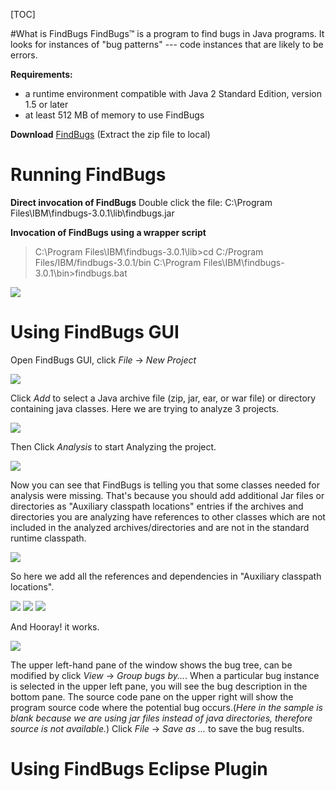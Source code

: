 [TOC]

#What is FindBugs
FindBugs™ is a program to find bugs in Java programs. It looks for instances of "bug patterns" --- code instances that are likely to be errors.

**Requirements:**
- a runtime environment compatible with Java 2 Standard Edition, version 1.5 or later
- at least 512 MB of memory to use FindBugs

**Download** [FindBugs](http://findbugs.sourceforge.net/downloads.html) (Extract the zip file to local)

# Running FindBugs
**Direct invocation of FindBugs**
Double click the file: C:\Program Files\IBM\findbugs-3.0.1\lib\findbugs.jar

**Invocation of FindBugs using a wrapper script**
> C:\Program Files\IBM\findbugs-3.0.1\lib>cd C:/Program Files/IBM/findbugs-3.0.1/bin
> C:\Program Files\IBM\findbugs-3.0.1\bin>findbugs.bat

![](http://ww2.sinaimg.cn/large/76ea2b87gw1f5554asjiwj20m80i2gmd.jpg)

# Using FindBugs GUI
Open FindBugs GUI, click *File* -> *New Project*

![](http://ww1.sinaimg.cn/large/76ea2b87gw1f555qsod8pj20mb0hj3zu.jpg)

Click *Add* to select a Java archive file (zip, jar, ear, or war file) or directory containing java classes. Here we are trying to analyze 3 projects.

![](http://ww1.sinaimg.cn/large/76ea2b87gw1f5565xz9bij20m704y3yw.jpg)

Then Click *Analysis* to start Analyzing the project. 

![](http://ww1.sinaimg.cn/large/76ea2b87gw1f556xuhdnuj208v03l0sn.jpg)

Now you can see that FindBugs is telling you that some classes needed for analysis were missing.
That's because you should add additional Jar files or directories as "Auxiliary classpath locations" entries if the archives and directories you are analyzing have references to other classes which are not included in the analyzed archives/directories and are not in the standard runtime classpath. 

![](http://ww1.sinaimg.cn/large/76ea2b87gw1f5573qgb63j20im0d9tbu.jpg)

So here we add all the references and dependencies in "Auxiliary classpath locations".

![](http://ww4.sinaimg.cn/large/76ea2b87gw1f55740kjb6j20oi0503zb.jpg)
![](http://ww2.sinaimg.cn/large/76ea2b87gw1f557bygqarj20ok05275e.jpg)
![](http://ww4.sinaimg.cn/large/76ea2b87gw1f557dop8qjj20oj01lwej.jpg)

And Hooray! it works.

![](http://ww4.sinaimg.cn/large/76ea2b87gw1f5580x09icj20wm0nudip.jpg)

The upper left-hand pane of the window shows the bug tree, can be modified by click *View* -> *Group bugs by...*.
When a particular bug instance is selected in the upper left pane, you will see the bug description in the bottom pane. The source code pane on the upper right will show the program source code where the potential bug occurs.(*Here in the sample is blank because we are using jar files instead of java directories, therefore source is not available.*)
Click *File* -> *Save as ...* to save the bug results.

# Using FindBugs Eclipse Plugin
